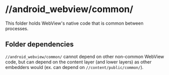 # //android\_webview/common/

This folder holds WebView's native code that is common between processes.

## Folder dependencies

`//android_webview/common/` cannot depend on other non-common WebView code, but
can depend on the content layer (and lower layers) as other embedders would
(ex. can depend on `//content/public/common/`).
